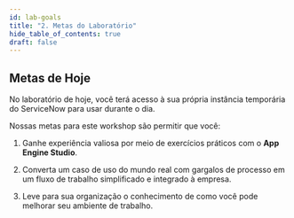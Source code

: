 ```yaml
---
id: lab-goals
title: "2. Metas do Laboratório"
hide_table_of_contents: true
draft: false
---
```


## Metas de Hoje

No laboratório de hoje, você terá acesso à sua própria instância temporária do ServiceNow para usar durante o dia.

Nossas metas para este workshop são permitir que você:

1. Ganhe experiência valiosa por meio de exercícios práticos com o **App Engine Studio**.

2. Converta um caso de uso do mundo real com gargalos de processo em um fluxo de trabalho simplificado e integrado à empresa.

3. Leve para sua organização o conhecimento de como você pode melhorar seu ambiente de trabalho.
